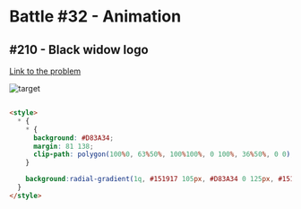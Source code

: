 # Battle #32 - Animation

## #210 - Black widow logo

[Link to the problem](https://cssbattle.dev/play/210)

![target](https://cssbattle.dev/targets/210.png)

```html

<style>
  * {
    * {
      background: #D83A34;
      margin: 81 138;
      clip-path: polygon(100%0, 63%50%, 100%100%, 0 100%, 36%50%, 0 0);
    }

    background:radial-gradient(1q, #151917 105px, #D83A34 0 125px, #151917 0);
  }
</style>

```
